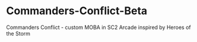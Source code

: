 # Commanders-Conflict-Beta
Commanders Conflict - custom MOBA in SC2 Arcade inspired by Heroes of the Storm

